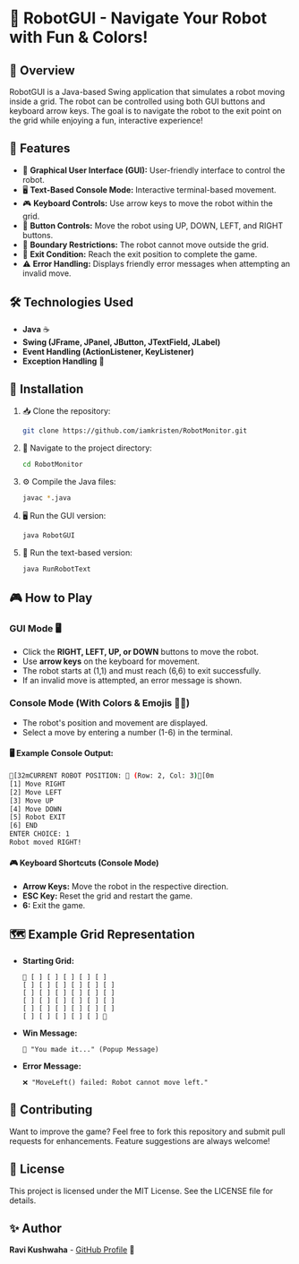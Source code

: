 # 🤖 RobotGUI - Navigate Your Robot with Fun & Colors!

## 🌟 Overview
RobotGUI is a Java-based Swing application that simulates a robot moving inside a grid. The robot can be controlled using both GUI buttons and keyboard arrow keys. The goal is to navigate the robot to the exit point on the grid while enjoying a fun, interactive experience!

## 🚀 Features
- 🎨 **Graphical User Interface (GUI):** User-friendly interface to control the robot.
- 🖥️ **Text-Based Console Mode:** Interactive terminal-based movement.
- 🎮 **Keyboard Controls:** Use arrow keys to move the robot within the grid.
- 🔘 **Button Controls:** Move the robot using UP, DOWN, LEFT, and RIGHT buttons.
- 🛑 **Boundary Restrictions:** The robot cannot move outside the grid.
- 🎯 **Exit Condition:** Reach the exit position to complete the game.
- ⚠️ **Error Handling:** Displays friendly error messages when attempting an invalid move.

## 🛠 Technologies Used
- **Java** ☕
- **Swing (JFrame, JPanel, JButton, JTextField, JLabel)**
- **Event Handling (ActionListener, KeyListener)**
- **Exception Handling** 🚨

## 🔧 Installation
1. 📥 Clone the repository:
   ```sh
   git clone https://github.com/iamkristen/RobotMonitor.git
   ```
2. 📂 Navigate to the project directory:
   ```sh
   cd RobotMonitor
   ```
3. ⚙️ Compile the Java files:
   ```sh
   javac *.java
   ```
4. 🖥️ Run the GUI version:
   ```sh
   java RobotGUI
   ```
5. 🔲 Run the text-based version:
   ```sh
   java RunRobotText
   ```

## 🎮 How to Play
### GUI Mode 🖥️
- Click the **RIGHT, LEFT, UP, or DOWN** buttons to move the robot.
- Use **arrow keys** on the keyboard for movement.
- The robot starts at (1,1) and must reach (6,6) to exit successfully.
- If an invalid move is attempted, an error message is shown.

### Console Mode (With Colors & Emojis 🎨🤖)
- The robot's position and movement are displayed.
- Select a move by entering a number (1-6) in the terminal.

#### 🖥 Example Console Output:
```sh
[32mCURRENT ROBOT POSITION: 🤖 (Row: 2, Col: 3)[0m
[1] Move RIGHT
[2] Move LEFT
[3] Move UP
[4] Move DOWN
[5] Robot EXIT
[6] END
ENTER CHOICE: 1
Robot moved RIGHT!
```

#### 🎮 Keyboard Shortcuts (Console Mode)
- **Arrow Keys:** Move the robot in the respective direction.
- **ESC Key:** Reset the grid and restart the game.
- **6:** Exit the game.

## 🗺️ Example Grid Representation
- **Starting Grid:**
  ```
  🤖 [ ] [ ] [ ] [ ] [ ]
  [ ] [ ] [ ] [ ] [ ] [ ]
  [ ] [ ] [ ] [ ] [ ] [ ]
  [ ] [ ] [ ] [ ] [ ] [ ]
  [ ] [ ] [ ] [ ] [ ] [ ]
  [ ] [ ] [ ] [ ] [ ] 🚪
  ```
- **Win Message:**
  ```
  🎉 "You made it..." (Popup Message)
  ```
- **Error Message:**
  ```
  ❌ "MoveLeft() failed: Robot cannot move left."
  ```

## 🤝 Contributing
Want to improve the game? Feel free to fork this repository and submit pull requests for enhancements. Feature suggestions are always welcome!

## 📜 License
This project is licensed under the MIT License. See the LICENSE file for details.

## ✨ Author
**Ravi Kushwaha** - [GitHub Profile](https://github.com/iamkristen) 🚀

